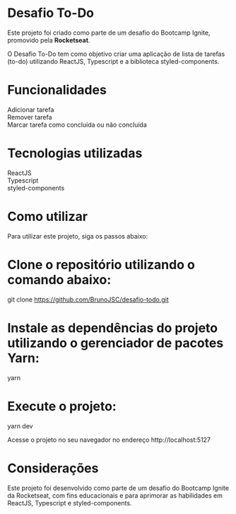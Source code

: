 # Desafio To-Do
Este projeto foi criado como parte de um desafio do Bootcamp Ignite, promovido pela <strong>Rocketseat</strong>.

O Desafio To-Do tem como objetivo criar uma aplicação de lista de tarefas (to-do) utilizando ReactJS, Typescript e a biblioteca styled-components.

# Funcionalidades <br />
Adicionar tarefa <br />
Remover tarefa <br />
Marcar tarefa como concluída ou não concluída

# Tecnologias utilizadas <br />
ReactJS <br />
Typescript <br />
styled-components

# Como utilizar <br />
Para utilizar este projeto, siga os passos abaixo:

# Clone o repositório utilizando o comando abaixo:
git clone https://github.com/BrunoJSC/desafio-todo.git

# Instale as dependências do projeto utilizando o gerenciador de pacotes Yarn: <br />
yarn

# Execute o projeto:
yarn dev

Acesse o projeto no seu navegador no endereço http://localhost:5127

# Considerações
Este projeto foi desenvolvido como parte de um desafio do Bootcamp Ignite da Rocketseat, com fins educacionais e para aprimorar as habilidades em ReactJS, Typescript e styled-components.
